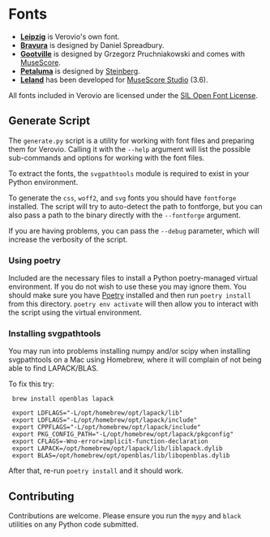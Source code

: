 # Fonts

* **[Leipzig](https://github.com/rism-digital/leipzig)** is Verovio's own font.
* **[Bravura](https://github.com/steinbergmedia/bravura)** is designed by Daniel Spreadbury.
* **[Gootville](https://github.com/musescore/MuseScore/tree/master/fonts/gootville)** is designed by Grzegorz Pruchniakowski and comes with [MuseScore](https://musescore.org/).
* **[Petaluma](https://github.com/steinbergmedia/petaluma)** is designed by [Steinberg](https://www.steinberg.net/).
* **[Leland](https://github.com/MuseScoreFonts/Leland)** has been developed for [MuseScore Studio](https://musescore.org/) (3.6).

All fonts included in Verovio are licensed under the [SIL Open Font License](http://scripts.sil.org/cms/scripts/page.php?item_id=OFL).

## Generate Script

The `generate.py` script is a utility for working with font files and preparing them for Verovio. Calling it with the
`--help` argument will list the possible sub-commands and options for working with the font files.

To extract the fonts, the `svgpathtools` module is required to exist in your Python environment.

To generate the `css`, `woff2`, and `svg` fonts you should have `fontforge` installed. The script will try to
auto-detect the path to fontforge, but you can also pass a path to the binary directly with the `--fontforge` argument.

If you are having problems, you can pass the `--debug` parameter, which will increase the verbosity of the script.

### Using poetry

Included are the necessary files to install a Python poetry-managed virtual environment. If you do not wish to use
these you may ignore them. You should make sure you have [Poetry](https://python-poetry.org) installed and then
run `poetry install` from this directory. `poetry env activate` will then allow you to interact with the script using
the virtual environment.

### Installing svgpathtools

You may run into problems installing numpy and/or scipy when installing svgpathtools on a Mac using Homebrew, where it
will complain of not being able to find LAPACK/BLAS.

To fix this try:

```shell
 brew install openblas lapack

 export LDFLAGS="-L/opt/homebrew/opt/lapack/lib"
 export LDFLAGS="-L/opt/homebrew/opt/lapack/include"
 export CPPFLAGS="-L/opt/homebrew/opt/lapack/include"
 export PKG_CONFIG_PATH="-L/opt/homebrew/opt/lapack/pkgconfig"
 export CFLAGS=-Wno-error=implicit-function-declaration
 export LAPACK=/opt/homebrew/opt/lapack/lib/liblapack.dylib
 export BLAS=/opt/homebrew/opt/openblas/lib/libopenblas.dylib
```

After that, re-run `poetry install` and it should work.

## Contributing

Contributions are welcome. Please ensure you run the `mypy` and `black` utilities on any Python code submitted.
